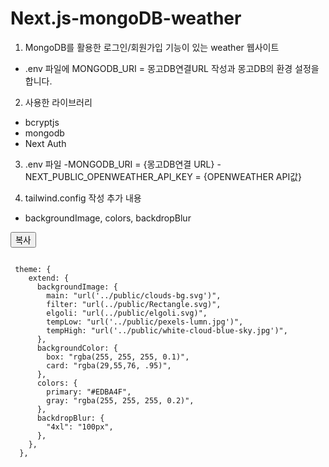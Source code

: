 # Next.js-mongoDB-weather
1. MongoDB를 활용한 로그인/회원가입 기능이 있는 weather 웹사이트
- .env 파일에 MONGODB_URI = 몽고DB연결URL 작성과 몽고DB의 환경 설정을 합니다.


2. 사용한 라이브러리
- bcryptjs
- mongodb
- Next Auth

3. .env 파일
-MONGODB_URI = {몽고DB연결 URL}
-NEXT_PUBLIC_OPENWEATHER_API_KEY = {OPENWEATHER API값}

4. tailwind.config 작성 추가 내용
-  backgroundImage, colors, backdropBlur

<button onclick="copyCode()">복사</button>
<pre><code id="codeBlock">
 theme: {
    extend: {
      backgroundImage: {
        main: "url('../public/clouds-bg.svg')",
        filter: "url(../public/Rectangle.svg)",
        elgoli: "url(../public/elgoli.svg)",
        tempLow: "url('../public/pexels-lumn.jpg')",
        tempHigh: "url('../public/white-cloud-blue-sky.jpg')",
      },
      backgroundColor: {
        box: "rgba(255, 255, 255, 0.1)",
        card: "rgba(29,55,76, .95)",
      },
      colors: {
        primary: "#EDBA4F",
        gray: "rgba(255, 255, 255, 0.2)",
      },
      backdropBlur: {
        "4xl": "100px",
      },
    },
  },
</code></pre>

